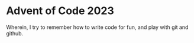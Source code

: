 # Advent of Code 2023
Wherein, I try to remember how to write code for fun, and play with git and github.